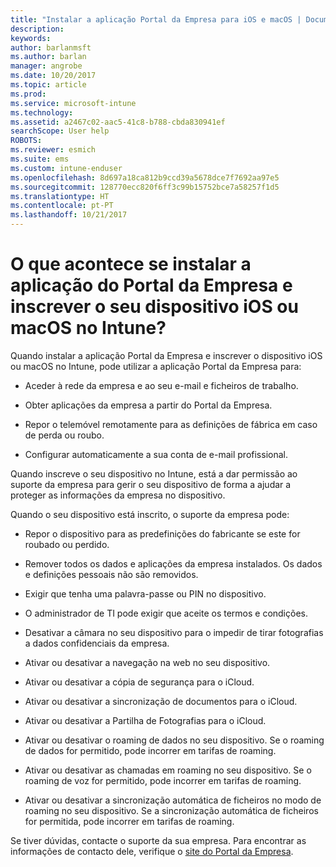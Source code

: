 ```yaml
---
title: "Instalar a aplicação Portal da Empresa para iOS e macOS | Documentos da Microsoft"
description: 
keywords: 
author: barlanmsft
ms.author: barlan
manager: angrobe
ms.date: 10/20/2017
ms.topic: article
ms.prod: 
ms.service: microsoft-intune
ms.technology: 
ms.assetid: a2467c02-aac5-41c8-b788-cbda830941ef
searchScope: User help
ROBOTS: 
ms.reviewer: esmich
ms.suite: ems
ms.custom: intune-enduser
ms.openlocfilehash: 8d697a18ca812b9ccd39a5678dce7f7692aa97e5
ms.sourcegitcommit: 128770ecc820f6ff3c99b15752bce7a58257f1d5
ms.translationtype: HT
ms.contentlocale: pt-PT
ms.lasthandoff: 10/21/2017
---
```

# <a name="what-happens-if-you-install-the-company-portal-app-and-enroll-your-ios-or-macos-device-in-intune"></a>O que acontece se instalar a aplicação do Portal da Empresa e inscrever o seu dispositivo iOS ou macOS no Intune?

Quando instalar a aplicação Portal da Empresa e inscrever o dispositivo iOS ou macOS no Intune, pode utilizar a aplicação Portal da Empresa para:

-   Aceder à rede da empresa e ao seu e-mail e ficheiros de trabalho.

-   Obter aplicações da empresa a partir do Portal da Empresa.

-   Repor o telemóvel remotamente para as definições de fábrica em caso de perda ou roubo.

-   Configurar automaticamente a sua conta de e-mail profissional.

Quando inscreve o seu dispositivo no Intune, está a dar permissão ao suporte da empresa para gerir o seu dispositivo de forma a ajudar a proteger as informações da empresa no dispositivo.

Quando o seu dispositivo está inscrito, o suporte da empresa pode:

-   Repor o dispositivo para as predefinições do fabricante se este for roubado ou perdido.

-   Remover todos os dados e aplicações da empresa instalados. Os dados e definições pessoais não são removidos.

-   Exigir que tenha uma palavra-passe ou PIN no dispositivo.

-   O administrador de TI pode exigir que aceite os termos e condições.

-   Desativar a câmara no seu dispositivo para o impedir de tirar fotografias a dados confidenciais da empresa.

-   Ativar ou desativar a navegação na web no seu dispositivo.

-   Ativar ou desativar a cópia de segurança para o iCloud.

-   Ativar ou desativar a sincronização de documentos para o iCloud.

-   Ativar ou desativar a Partilha de Fotografias para o iCloud.

-   Ativar ou desativar o roaming de dados no seu dispositivo. Se o roaming de dados for permitido, pode incorrer em tarifas de roaming.

-   Ativar ou desativar as chamadas em roaming no seu dispositivo. Se o roaming de voz for permitido, pode incorrer em tarifas de roaming.

-   Ativar ou desativar a sincronização automática de ficheiros no modo de roaming no seu dispositivo. Se a sincronização automática de ficheiros for permitida, pode incorrer em tarifas de roaming.

Se tiver dúvidas, contacte o suporte da sua empresa. Para encontrar as informações de contacto dele, verifique o [site do Portal da Empresa](https://portal.manage.microsoft.com).
